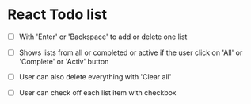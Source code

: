 # React Todo list

- [ ] With 'Enter' or 'Backspace' to add or delete one list

- [ ] Shows lists from all or completed or active if the user click on 'All' or 'Complete' or 'Activ' button

- [ ] User can also delete everything with 'Clear all'

- [ ] User can check off each list item with checkbox

